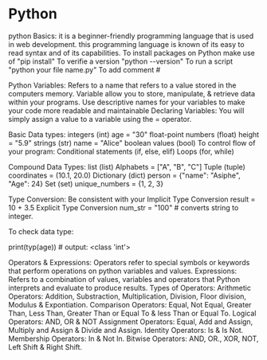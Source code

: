 # Python
python Basics:
it is a beginner-friendly programming language that is used in web development.
this programming language is known of its easy to read syntax and of its capabilities. 
To install packages on Python make use of "pip install" 
To verifie a version "python --version"
To run a script "python your file name.py"
To add comment #

Python Variables:
Refers to a name that refers to a value stored in the computers memory. Variable allow you to store, manipulate, & retrieve data within your programs.
Use descriptive names for your variables to make your code more readable and maintainable
Declaring Variables:
You will simply assign a value to a variable using the = operator. 

Basic Data types:
integers (int)
age = "30"
float-point numbers (float)
height = "5.9"
strings (str)
name = "Alice"
boolean values (bool)
To control flow of your program:
Conditional statements (if, else, elif) 
Loops (for, while)

Compound Data Types:
list (list)
Alphabets  = ["A", "B", "C"]
Tuple (tuple)
coordinates = (10.1, 20.0)
Dictionary (dict)
person = {"name": "Asiphe", "Age": 24}
Set (set)
unique_numbers = {1, 2, 3}

Type Conversion:
Be consistent with your 
Implicit Type Conversion
result = 10 + 3.5
Explicit Type Conversion
num_str = "100" # converts string to integer.

To check data type:

print(typ(age)) # output: <class 'int'>

Operators & Expressions:
Operators refer to special symbols or keywords that perform operations on python variables and values. 
Expressions:
Refers to a combination of values, variables and operators that Python interprets and evaluate to produce results.
Types of Operators: 
Arithmetic Operators: Addition, Substraction, Multiplication, Division, Floor division, Modulus & Expontiation.
Comparison Operators: Equal, Not Equal, Greater Than, Less Than, Greater Than or Equal To & less Than or Equal To.
Logical Operators: AND, OR & NOT
Assignment Operators:  Equal, Add and Assign, Multiply and Assign & Divide and  Assign.
Identity Operators: Is & Is Not.
Membership Operators: In & Not In.
Bitwise Operators: AND, OR., XOR, NOT, Left Shift & Right Shift.


